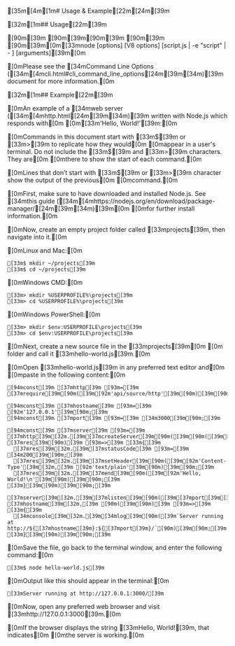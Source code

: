 [35m[4m[1m# Usage & Example[22m[24m[39m

[32m[1m## Usage[22m[39m

[90m<!--introduced_in=v0.10.0-->[39m
[90m[39m[90m<!--type=misc-->[39m
[90m[39m
[90m[39m[0m[33mnode [options] [V8 options] [script.js | -e "script" | - ] [arguments][39m[0m

[0mPlease see the [34mCommand Line Options ([34m[4mcli.html#cli_command_line_options[24m[39m[34m)[39m document for more information.[0m

[32m[1m## Example[22m[39m

[0mAn example of a [34mweb server ([34m[4mhttp.html[24m[39m[34m)[39m written with Node.js which responds with[0m
[0m[33m'Hello, World!'[39m:[0m

[0mCommands in this document start with [33m$[39m or [33m>[39m to replicate how they would[0m
[0mappear in a user's terminal. Do not include the [33m$[39m and [33m>[39m characters. They are[0m
[0mthere to show the start of each command.[0m

[0mLines that don’t start with [33m$[39m or [33m>[39m character show the output of the previous[0m
[0mcommand.[0m

[0mFirst, make sure to have downloaded and installed Node.js. See [34mthis guide ([34m[4mhttps://nodejs.org/en/download/package-manager/[24m[39m[34m)[39m[0m
[0mfor further install information.[0m

[0mNow, create an empty project folder called [33mprojects[39m, then navigate into it.[0m

[0mLinux and Mac:[0m

    [33m$ mkdir ~/projects[39m
    [33m$ cd ~/projects[39m

[0mWindows CMD:[0m

    [33m> mkdir %USERPROFILE%\projects[39m
    [33m> cd %USERPROFILE%\projects[39m

[0mWindows PowerShell:[0m

    [33m> mkdir $env:USERPROFILE\projects[39m
    [33m> cd $env:USERPROFILE\projects[39m

[0mNext, create a new source file in the [33mprojects[39m[0m
[0m folder and call it [33mhello-world.js[39m.[0m

[0mOpen [33mhello-world.js[39m in any preferred text editor and[0m
[0mpaste in the following content:[0m

    [94mconst[39m [37mhttp[39m [93m=[39m [37mrequire[39m[90m([39m[92m'api/source/http'[39m[90m)[39m[90m;[39m
    
    [94mconst[39m [37mhostname[39m [93m=[39m [92m'127.0.0.1'[39m[90m;[39m
    [94mconst[39m [37mport[39m [93m=[39m [34m3000[39m[90m;[39m
    
    [94mconst[39m [37mserver[39m [93m=[39m [37mhttp[39m[32m.[39m[37mcreateServer[39m[90m([39m[90m([39m[37mreq[39m[32m,[39m [37mres[39m[90m)[39m [93m=>[39m [33m{[39m
      [37mres[39m[32m.[39m[37mstatusCode[39m [93m=[39m [34m200[39m[90m;[39m
      [37mres[39m[32m.[39m[37msetHeader[39m[90m([39m[92m'Content-Type'[39m[32m,[39m [92m'text/plain'[39m[90m)[39m[90m;[39m
      [37mres[39m[32m.[39m[37mend[39m[90m([39m[92m'Hello, World!\n'[39m[90m)[39m[90m;[39m
    [33m}[39m[90m)[39m[90m;[39m
    
    [37mserver[39m[32m.[39m[37mlisten[39m[90m([39m[37mport[39m[32m,[39m [37mhostname[39m[32m,[39m [90m([39m[90m)[39m [93m=>[39m [33m{[39m
      [34mconsole[39m[32m.[39m[34mlog[39m[90m([39m`Server running at http://${[37mhostname[39m}:${[37mport[39m}/`[90m)[39m[90m;[39m
    [33m}[39m[90m)[39m[90m;[39m

[0mSave the file, go back to the terminal window, and enter the following command:[0m

    [33m$ node hello-world.js[39m

[0mOutput like this should appear in the terminal:[0m

    [33mServer running at http://127.0.0.1:3000/[39m

[0mNow, open any preferred web browser and visit [33mhttp://127.0.0.1:3000[39m.[0m

[0mIf the browser displays the string [33mHello, World![39m, that indicates[0m
[0mthe server is working.[0m


